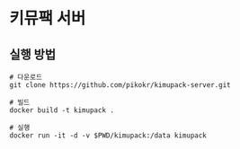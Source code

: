 # 키뮤팩 서버

## 실행 방법

```
# 다운로드
git clone https://github.com/pikokr/kimupack-server.git

# 빌드
docker build -t kimupack .

# 실행
docker run -it -d -v $PWD/kimupack:/data kimupack
```
